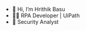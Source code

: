 - 👋 Hi, I’m Hrithik Basu
- 👨‍💻 RPA Developer | UiPath
- 🌱 Security Analyst

<!---
rajbasu-0416/rajbasu-0416 is a ✨ special ✨ repository because its `README.md` (this file) appears on your GitHub profile.
You can click the Preview link to take a look at your changes.
--->
